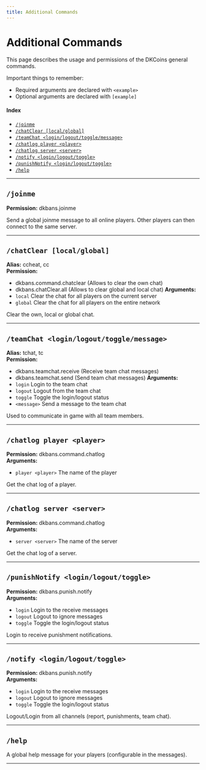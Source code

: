 ```yaml
---
title: Additional Commands
---
```


# Additional Commands

This page describes the usage and permissions of the DKCoins general commands.

Important things to remember:

* Required arguments are declared with ```<example>```
* Optional arguments are declared with ```[example]```

#### Index

* [```/joinme```](#joinme)
* [```/chatClear [local/global]```](#chatclear-localglobal)
* [```/teamChat <login/logout/toggle/message>```](#teamchat-loginlogouttogglemessage)
* [```/chatlog player <player>```](#chatlog-player-player)
* [```/chatlog server <server>```](#chatlog-server-server)
* [```/notify <login/logout/toggle>```](#notify-loginlogouttoggle)
* [```/punishNotify <login/logout/toggle>```](#punishnotify-loginlogouttoggle)
* [```/help```](#help)

***

## **```/joinme```**

**Permission:** dkbans.joinme<br />

Send a global joinme message to all online players. Other players can then connect to the same server.

***

## **```/chatClear [local/global]```**

**Alias:** ccheat, cc <br/>
**Permission:** 
  * dkbans.command.chatclear (Allows to clear the own chat)
  * dkbans.chatClear.all (Allows to clear global and local chat)
**Arguments:**
* `local` Clear the chat for all players on the current server
* `global` Clear the chat for all players on the entire network

Clear the own, local or global chat.

***

## **```/teamChat <login/logout/toggle/message>```**

**Alias:** tchat, tc <br/>
**Permission:**
  * dkbans.teamchat.receive (Receive team chat messages)
  * dkbans.teamchat.send (Send team chat messages)
**Arguments:**
* `login` Login to the team chat
* `logout` Logout from the team chat
* `toggle` Toggle the login/logout status
* `<message>` Send a message to the team chat

Used to communicate in game with all team members.

***

## **```/chatlog player <player>```**

**Permission:** dkbans.command.chatlog<br/>
**Arguments:**
* `player <player>` The name of the player

Get the chat log of a player.

***

## **```/chatlog server <server>```**

**Permission:** dkbans.command.chatlog<br/>
**Arguments:**
* `server <server>` The name of the server

Get the chat log of a server.

***

## **```/punishNotify <login/logout/toggle>```**

**Permission:** dkbans.punish.notify<br/>
**Arguments:**
* `login` Login to the receive messages
* `logout` Logout to ignore messages
* `toggle` Toggle the login/logout status

Login to receive punishment notifications.

***

## **```/notify <login/logout/toggle>```**

**Permission:** dkbans.punish.notify<br/>
**Arguments:**
* `login` Login to the receive messages
* `logout` Logout to ignore messages
* `toggle` Toggle the login/logout status

Logout/Login from all channels (report, punishments, team chat).

***

## **```/help```**

A global help message for your players (configurable in the messages).

***
